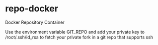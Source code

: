 # repo-docker
Docker Repository Container

Use the environment variable GIT_REPO and add your private key to /root/.ssh/id_rsa to fetch your private fork in a git repo that supports ssh 
